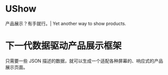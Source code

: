# UShow
 产品展示？有手就行。| Yet another way to show products.

# 下一代数据驱动产品展示框架

只需要一些 JSON 描述的数据，就可以生成一个适配各种屏幕的、响应式的产品展示页面。
